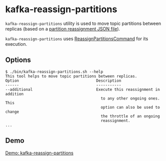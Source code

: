 # kafka-reassign-partitions

`kafka-reassign-partitions` utility is used to move topic partitions between replicas (based on a [partition reassignment JSON file](ReassignPartitionsCommand.md#reassignment-json-file)).

`kafka-reassign-partitions` uses [ReassignPartitionsCommand](ReassignPartitionsCommand.md) for its execution.

## Options

``` console
$ ./bin/kafka-reassign-partitions.sh --help
This tool helps to move topic partitions between replicas.
Option                                  Description
------                                  -----------
--additional                            Execute this reassignment in addition
                                          to any other ongoing ones. This
                                          option can also be used to change
                                          the throttle of an ongoing
                                          reassignment.
...
```

## Demo

[Demo: kafka-reassign-partitions](demo.md)
